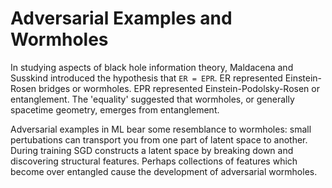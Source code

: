 # Adversarial Examples and Wormholes

In studying aspects of black hole information theory, Maldacena and Susskind introduced the hypothesis that `ER = EPR`. ER represented Einstein-Rosen bridges or wormholes. EPR represented Einstein-Podolsky-Rosen or entanglement. The 'equality' suggested that wormholes, or generally spacetime geometry, emerges from entanglement.

Adversarial examples in ML bear some resemblance to wormholes: small pertubations can transport you from one part of latent space to another. During training SGD constructs a latent space by breaking down and discovering structural features. Perhaps collections of features which become over entangled cause the development of adversarial wormholes.